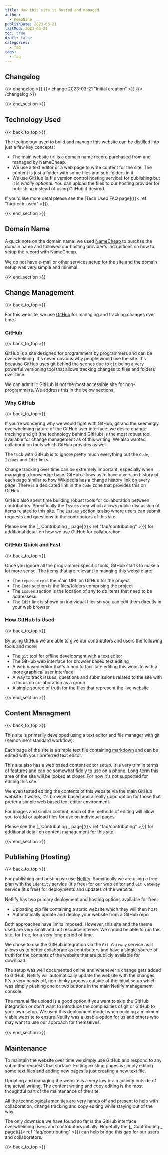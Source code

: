 ```yaml
---
title: How this site is hosted and managed
author: 
  - KemoNine
publishDate: 2023-03-21
lastMod: 2023-03-21
toc: true
draft: false
categories:
  - faq
tags:
  - faq
---
```


## Changelog
{{< changelog >}}
{{< change 2023-03-21 "Initial creation" >}}
{{< /changelog >}}

{{< end_section >}}

## Technology Used
{{< back_to_top >}}

The technology used to build and manage this website can be distilled into just a few key concepts:

- The main website url is a domain name record purchased from and managed by NameCheap.
- We use a text editor or a web page to write content for the site. The content is just a folder with some files and sub-folders in it.
- We use GitHub (a file version control hosting service) for publishing but it is *wholly optional*. You can upload the files to our hosting provider for publishing instead of using GitHub if desired.

If you'd like more detal please see the [Tech Used FAQ page]({{< ref "faq/tech-used" >}}).

{{< end_section >}}

## Domain Name

A quick note on the domain name: we used [NameCheap](https://namecheap.com) to purchse the domain name and followed our hosting provider's instructions on how to setup the record with NameCheap.

We do not have e-mail or other services setup for the site and the domain setup was very simple and minimal.

{{< end_section >}}

## Change Management
{{< back_to_top >}}

For this website, we use [GitHub](https://github.com) for managing and tracking changes over time.

### GitHub
{{< back_to_top >}}

GitHub is a site designed for programmers by programmers and can be overwhelming. It's never obvious why people would use the site. It's because GitHub uses [git](https://git-scm.com/) behind the scenes due to `git` being a very powerful versioning tool that allows tracking changes to files and folders over time.

We can admit it: GitHub is not the most accessible site for non-programmers. We address this in the below sections.

### Why GitHub
{{< back_to_top >}}

If you're wondering why we would fight with GitHub, git and the seemingly overwhelming nature of the GitHub user interface: we desire change tracking and git (the technology behind GitHub) is the most robust tool available for change management as of this writing. We also wanted collaboration tools which GitHub provides as well.

The trick with GitHub is to ignore pretty much everything but the `Code`, `Issues` and `Edit` links.

Change tracking over time can be extremely important, especially when managing a knowledge base. GitHub allows us to have a version history of each page similar to how Wikipedia has a change history link on every page. There is a dedicated link in the `Code` zone that provides this on GitHub.

GitHub also spent time building robust tools for collaboration between contributors. Specifically the `Issues` area which allows public discussion of items related to this site. The `Issues` section is also where users can submit requests and questions to the contributors of this site.

Please see the [_ Contributing _ page]({{< ref "faq/contributing" >}}) for additional detail on how we use GitHub for collaboration.

### GitHub Quick and Fast
{{< back_to_top >}}

Once you ignore all the programmer specific tools, GitHub starts to make a lot more sense. The items that are relevant to manging this website are:

- The `repository` is the main URL on GitHub for the project
- The `Code` section is the files/folders comprising the project
- The `Issues` section is the location of any to do items that need to be addressesd
- The `Edit` link is shown on individual files so you can edit them directly in your web browser

### How GitHub Is Used
{{< back_to_top >}}

By using GitHub we are able to give our contributors and users the following tools and more:

- The `git` tool for offline development with a text editor
- The GitHub web interface for browser based text editing
- A web based editor that's tuned to facilitate editing this website with a more graphical user interface
- A way to track issues, questions and submissions related to the site with a focus on collaboration as a group
- A single source of truth for the files that represent the live website

{{< end_section >}}

## Content Managment
{{< back_to_top >}}

This site is primarily developed using a text editor and file manager with git (KemoNine's standard workflow).

Each page of the site is a simple text file containing [markdown](https://en.wikipedia.org/wiki/Markdown) and can be edited with your preferred text editor.

This site also has a web based content editor setup. It is very trim in terms of features and can be somewhat fiddly to use on a phone. Long-term this area of the site will be looked at closer. For now it's not supported for editing this site.

We even tested editing the contents of this website via the main GitHub website. It works, it's browser based and a really good option for those that prefer a simple web based text editor environment.

For images and similar content, each of the methods of editing will allow you to add or upload files for use on individual pages.

Please see the [_ Contributing _ page]({{< ref "faq/contributing" >}}) for additional detail on content management for this site.

{{< end_section >}}

## Publishing (Hosting)
{{< back_to_top >}}

For publishing and hosting we use [Netlify](https://netlify.com). Specifically we are using a free plan with the `Identity` service (it's free) for our web editor and `Git Gateway` service (it's free) for deployments and updates of the website.

Netlify has two primary deployment and hosting options available for free:

- Uploading zip file containing a static website which they will then host
- Automatically update and deploy your website from a GitHub repo

Both approaches have limits imposed. However, this site and the theme used are very small and not resource intense. We should be able to run this site, for free, for a very long period of time.

We chose to use the GitHub integration via the `Git Gateway` service as it allows us to better collaborate as contributors and have a single source of truth for the contents of the website that are publicly available for download.

The setup was well documented online and whenever a change gets added to GitHub, Netlify will automatically update the website with the changes. It's a very hands off, non thinky process outside of the initial setup which was simply pushing one or two buttons in the main Netlify management console.

The manual file upload is a good option if you want to skip the GitHub integration or don't want to introduce the complexities of git or GitHub to your own setup. We used this deployment model when building a minimum viable website to ensure Netlify was a usable option for us and others who may want to use our approach for themselves.

{{< end_section >}}

## Maintenance

To maintain the website over time we simply use GitHub and respond to any submitted requests that surface. Editing existing pages is simply editing some text files and adding new pages is just creating a new text file.

Updating and managing the website is a very low brain activity outside of the actual writing. The content writing and copy editing is the most thoughtful part of the maintenance of the site.

All the technological amenities are very hands off and present to help with collaboration, change tracking and copy editing while staying out of the way.

The only downside we have found so far is the GitHub interface overwhelming users and contributors initially. Hopefully the [_ Contributing _ page]({{< ref "faq/contributing" >}}) can help bridge this gap for our users and collaborators.

{{< back_to_top >}}
